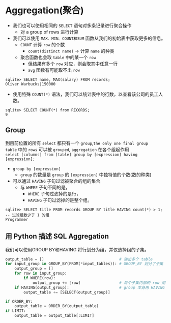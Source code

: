# Aggregation(聚合)
- 我们也可以使用相同的 `SELECT` 语句对多条记录进行聚合操作
  - 对 a group of rows 进行计算
- 我们可以使用 `MAX、MIN、COUNT和SUM` 函数从我们的初始表中获取更多的信息。
  - `COUNT` 计算 `row` 的个数
    - `count(distinct name)` -> 计算 `name` 的种类 
  - 聚合函数也会取 `table` 中的某一个 `row`
    - 但结果有多个 `row` 对应，则会取其中任意一行
    - `avg` 函数有可能取不出 `row`
```SQLite
sqlite> SELECT name, MAX(salary) FROM records;
Oliver Warbucks|150000
```
- 使用特殊 `COUNT(*)` 语法，我们可以统计表中的行数，以查看该公司的员工人数。
```SQLite
sqlite> SELECT COUNT(*) from RECORDS;
9
```

## Group
到目前位置的所有 `select` 都只有一个 `group`,`the only one final group`  
`table` 中的 `rows` 可以被 `grouped`, `aggregation` 在各个组起作用  
`select [columns] from [table] group by [expression] having [expression];`
- `group by [expression]`
  - `group` 的数量是 `group` 的 `[expression]` 中独特值的个数(数的种类)
- 可以通过 `HAVING` 子句过滤被聚合的组的集合
  - 与 `WHERE` 子句不同的是，
    - `WHERE` 子句过滤掉的是行，
    -  `HAVING` 子句过滤掉的是整个组。
```SQLite
sqlite> SELECT title FROM records GROUP BY title HAVING count(*) > 1; -- 过滤组数少于 1 的组
Programmer
```

## 用 Python 描述 SQL Aggregation
我们可以使用GROUP BY和HAVING 将行划分为组，并仅选择组的子集。
```python
output_table = []                                 # 输出多个 table
for input_group in GROUP_BY(FROM(*input_tables)): # GROUP_BY 划分了子集
    output_group = []
    for row in input_group:
        if WHERE(row):
            output_group += [row]                 # 每个子集内部的 row 用 WHERE 筛选
    if HAVING(output_group):                      # group 本身用 HAVING 筛选
        output_table += [SELECT(output_group)]

if ORDER_BY:
    output_table = ORDER_BY(output_table)
if LIMIT:
    output_table = output_table[:LIMIT]
```